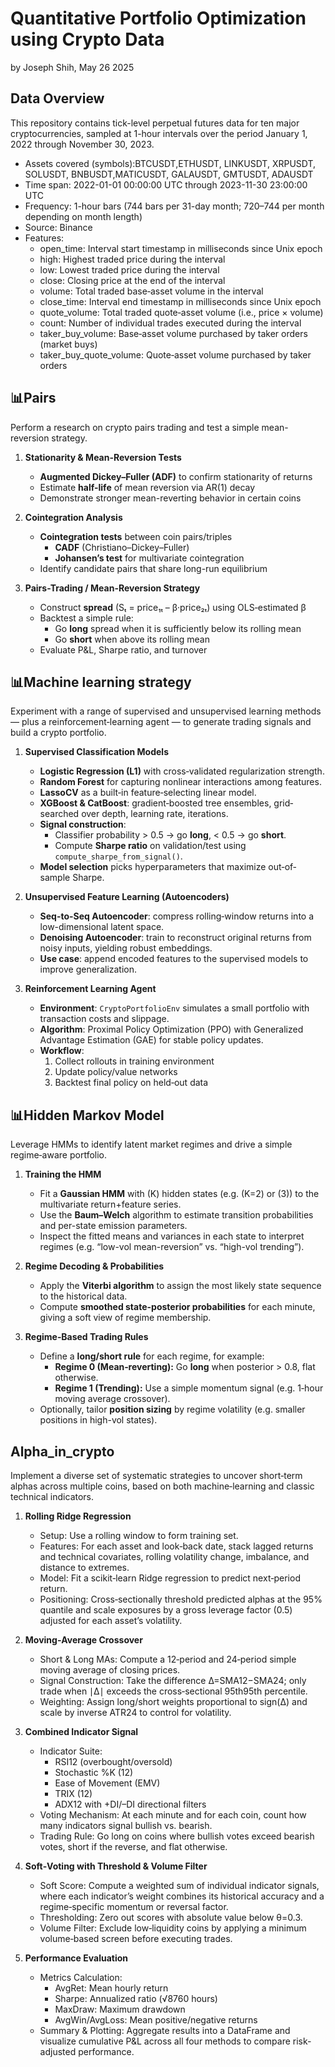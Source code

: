 # Quantitative Portfolio Optimization using Crypto Data

by Joseph Shih, May 26 2025

## **Data Overview**
This repository contains tick-level perpetual futures data for ten major cryptocurrencies, sampled at 1-hour intervals over the period January 1, 2022 through November 30, 2023.
*  Assets covered (symbols):BTCUSDT,ETHUSDT, LINKUSDT, XRPUSDT, SOLUSDT, BNBUSDT,MATICUSDT, GALAUSDT, GMTUSDT, ADAUSDT
*  Time span: 2022-01-01 00:00:00 UTC through 2023-11-30 23:00:00 UTC
*  Frequency: 1-hour bars (744 bars per 31-day month; 720–744 per month depending on month length)
*  Source: Binance 
*  Features:
    *  open_time:	Interval start timestamp in milliseconds since Unix epoch
    *  high:	Highest traded price during the interval
    *  low:	Lowest traded price during the interval
    *  close:	Closing price at the end of the interval
    *  volume:	Total traded base‐asset volume in the interval
    *  close_time:	Interval end timestamp in milliseconds since Unix epoch
    *  quote_volume:	Total traded quote‐asset volume (i.e., price × volume)
    *  count:	Number of individual trades executed during the interval
    *  taker_buy_volume:	Base‐asset volume purchased by taker orders (market buys)
    *  taker_buy_quote_volume:	Quote‐asset volume purchased by taker orders

## 📊Pairs
Perform a research on crypto pairs trading and test a simple mean-reversion strategy.
1. **Stationarity & Mean-Reversion Tests**  
   - **Augmented Dickey–Fuller (ADF)** to confirm stationarity of returns  
   - Estimate **half-life** of mean reversion via AR(1) decay  
   - Demonstrate stronger mean-reverting behavior in certain coins  

2. **Cointegration Analysis**  
   - **Cointegration tests** between coin pairs/triples  
     - **CADF** (Christiano–Dickey–Fuller)  
     - **Johansen’s test** for multivariate cointegration  
   - Identify candidate pairs that share long-run equilibrium  

3. **Pairs-Trading / Mean-Reversion Strategy**  
   - Construct **spread** \(Sₜ = price₁ₜ – β·price₂ₜ\) using OLS‐estimated β  
   - Backtest a simple rule:  
     - Go **long** spread when it is sufficiently below its rolling mean  
     - Go **short** when above its rolling mean  
   - Evaluate P&L, Sharpe ratio, and turnover  

## 📊Machine learning strategy
Experiment with a range of supervised and unsupervised learning methods — plus a reinforcement‐learning agent — to generate trading signals and build a crypto portfolio.
1. **Supervised Classification Models**  
   - **Logistic Regression (L1)** with cross‐validated regularization strength.  
   - **Random Forest** for capturing nonlinear interactions among features.  
   - **LassoCV** as a built‐in feature‐selecting linear model.  
   - **XGBoost & CatBoost**: gradient‐boosted tree ensembles, grid‐searched over depth, learning rate, iterations.  
   - **Signal construction**:  
     - Classifier probability > 0.5 → go **long**, < 0.5 → go **short**.  
     - Compute **Sharpe ratio** on validation/test using `compute_sharpe_from_signal()`.  
   - **Model selection** picks hyperparameters that maximize out‐of‐sample Sharpe.

2. **Unsupervised Feature Learning (Autoencoders)**  
   - **Seq-to-Seq Autoencoder**: compress rolling‐window returns into a low-dimensional latent space.  
   - **Denoising Autoencoder**: train to reconstruct original returns from noisy inputs, yielding robust embeddings.  
   - **Use case**: append encoded features to the supervised models to improve generalization.

3. **Reinforcement Learning Agent**  
   - **Environment**: `CryptoPortfolioEnv` simulates a small portfolio with transaction costs and slippage.  
   - **Algorithm**: Proximal Policy Optimization (PPO) with Generalized Advantage Estimation (GAE) for stable policy updates.  
   - **Workflow**:  
     1. Collect rollouts in training environment  
     2. Update policy/value networks  
     3. Backtest final policy on held‐out data  

## 📊Hidden Markov Model
Leverage HMMs to identify latent market regimes and drive a simple regime‐aware portfolio.
1. **Training the HMM**  
   - Fit a **Gaussian HMM** with \(K\) hidden states (e.g. \(K=2\) or \(3\)) to the multivariate return+feature series.  
   - Use the **Baum–Welch** algorithm to estimate transition probabilities and per-state emission parameters.  
   - Inspect the fitted means and variances in each state to interpret regimes (e.g. “low-vol mean-reversion” vs. “high-vol trending”).

2. **Regime Decoding & Probabilities**  
   - Apply the **Viterbi algorithm** to assign the most likely state sequence to the historical data.  
   - Compute **smoothed state-posterior probabilities** for each minute, giving a soft view of regime membership.

3. **Regime‐Based Trading Rules**  
   - Define a **long/short rule** for each regime, for example:  
     - **Regime 0 (Mean‐reverting):** Go **long** when posterior > 0.8, flat otherwise.  
     - **Regime 1 (Trending):** Use a simple momentum signal (e.g. 1‐hour moving average crossover).  
   - Optionally, tailor **position sizing** by regime volatility (e.g. smaller positions in high-vol states).

## Alpha_in_crypto
Implement a diverse set of systematic strategies to uncover short‐term alphas across multiple coins, based on both machine‐learning and classic technical indicators.
1. **Rolling Ridge Regression**
   - Setup: Use a rolling window to form training set.
   - Features: For each asset and look‐back date, stack lagged returns and technical covariates, rolling volatility change, imbalance, and distance to extremes.
   - Model: Fit a scikit‐learn Ridge regression to predict next‐period return​.
   - Positioning: Cross‐sectionally threshold predicted alphas at the 95% quantile and scale exposures by a gross leverage factor (0.5) adjusted for each asset’s volatility. 

2. **Moving‐Average Crossover**
   - Short & Long MAs: Compute a 12‐period and 24‐period simple moving average of closing prices.
   - Signal Construction: Take the difference Δ=SMA12−SMA24​; only trade when ∣Δ∣ exceeds the cross‐sectional 95th95th percentile.
   - Weighting: Assign long/short weights proportional to sign(Δ) and scale by inverse ATR24 to control for volatility.

3. **Combined Indicator Signal**
   - Indicator Suite:
      - RSI12 (overbought/oversold)
      - Stochastic %K (12)
      - Ease of Movement (EMV)
      - TRIX (12)
      - ADX12 with +DI/–DI directional filters
   - Voting Mechanism: At each minute and for each coin, count how many indicators signal bullish vs. bearish.
   - Trading Rule: Go long on coins where bullish votes exceed bearish votes, short if the reverse, and flat otherwise.

4. **Soft‐Voting with Threshold & Volume Filter**
   - Soft Score: Compute a weighted sum of individual indicator signals, where each indicator’s weight combines its historical accuracy and a regime‐specific momentum or reversal factor.
   - Thresholding: Zero out scores with absolute value below θ=0.3.
   - Volume Filter: Exclude low‐liquidity coins by applying a minimum volume‐based screen before executing trades.

5. **Performance Evaluation**
   - Metrics Calculation:
      - AvgRet: Mean hourly return
      - Sharpe: Annualized ratio (√8760 hours)
      - MaxDraw: Maximum drawdown
      - AvgWin/AvgLoss: Mean positive/negative returns
   - Summary & Plotting: Aggregate results into a DataFrame and visualize cumulative P&L across all four methods to compare risk‐adjusted performance.